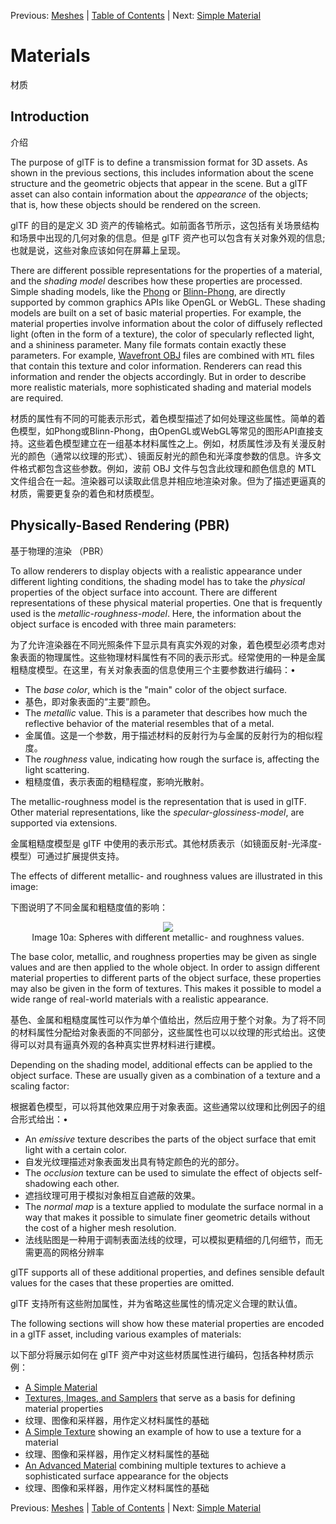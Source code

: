 Previous: [Meshes](gltfTutorial_009_Meshes.md) | [Table of Contents](README.md) | Next: [Simple Material](gltfTutorial_011_SimpleMaterial.md)

# Materials

材质

## Introduction

介绍

The purpose of glTF is to define a transmission format for 3D assets. As shown in the previous sections, this includes information about the scene structure and the geometric objects that appear in the scene. But a glTF asset can also contain information about the *appearance* of the objects; that is, how these objects should be rendered on the screen.

glTF 的目的是定义 3D 资产的传输格式。如前面各节所示，这包括有关场景结构和场景中出现的几何对象的信息。但是 glTF 资产也可以包含有关对象外观的信息;也就是说，这些对象应该如何在屏幕上呈现。

There are different possible representations for the properties of a material, and the *shading model* describes how these properties are processed. Simple shading models, like the [Phong](https://en.wikipedia.org/wiki/Phong_reflection_model) or [Blinn-Phong](https://en.wikipedia.org/wiki/Blinn%E2%80%93Phong_shading_model), are directly supported by common graphics APIs like OpenGL or WebGL. These shading models are built on a set of basic material properties. For example, the material properties involve information about the color of diffusely reflected light (often in the form of a texture), the color of specularly reflected light, and a shininess parameter. Many file formats contain exactly these parameters. For example, [Wavefront OBJ](https://en.wikipedia.org/wiki/Wavefront_.obj_file) files are combined with `MTL` files that contain this texture and color information. Renderers can read this information and render the objects accordingly. But in order to describe more realistic materials, more sophisticated shading and material models are required.

材质的属性有不同的可能表示形式，着色模型描述了如何处理这些属性。简单的着色模型，如Phong或Blinn-Phong，由OpenGL或WebGL等常见的图形API直接支持。这些着色模型建立在一组基本材料属性之上。例如，材质属性涉及有关漫反射光的颜色（通常以纹理的形式）、镜面反射光的颜色和光泽度参数的信息。许多文件格式都包含这些参数。例如，波前 OBJ 文件与包含此纹理和颜色信息的 MTL 文件组合在一起。渲染器可以读取此信息并相应地渲染对象。但为了描述更逼真的材质，需要更复杂的着色和材质模型。

## Physically-Based Rendering (PBR)

基于物理的渲染 （PBR）

To allow renderers to display objects with a realistic appearance under different lighting conditions, the shading model has to take the *physical* properties of the object surface into account. There are different representations of these physical material properties. One that is frequently used is the *metallic-roughness-model*. Here, the information about the object surface is encoded with three main parameters:

为了允许渲染器在不同光照条件下显示具有真实外观的对象，着色模型必须考虑对象表面的物理属性。这些物理材料属性有不同的表示形式。经常使用的一种是金属粗糙度模型。在这里，有关对象表面的信息使用三个主要参数进行编码：•

- The *base color*, which is the "main" color of the object surface.
- 基色，即对象表面的“主要”颜色。
- The *metallic* value. This is a parameter that describes how much the reflective behavior of the material resembles that of a metal.
- 金属值。这是一个参数，用于描述材料的反射行为与金属的反射行为的相似程度。
- The *roughness* value, indicating how rough the surface is, affecting the light scattering.
- 粗糙度值，表示表面的粗糙程度，影响光散射。

The metallic-roughness model is the representation that is used in glTF. Other material representations, like the *specular-glossiness-model*, are supported via extensions.

金属粗糙度模型是 glTF 中使用的表示形式。其他材质表示（如镜面反射-光泽度-模型）可通过扩展提供支持。

The effects of different metallic- and roughness values are illustrated in this image:

下图说明了不同金属和粗糙度值的影响：

<p align="center">
<img src="images/metallicRoughnessSpheres.png" /><br>
<a name="metallicRoughnessSpheres-png"></a>Image 10a: Spheres with different metallic- and roughness values.
</p>

The base color, metallic, and roughness properties may be given as single values and are then applied to the whole object. In order to assign different material properties to different parts of the object surface, these properties may also be given in the form of textures. This makes it possible to model a wide range of real-world materials with a realistic appearance.

基色、金属和粗糙度属性可以作为单个值给出，然后应用于整个对象。为了将不同的材料属性分配给对象表面的不同部分，这些属性也可以以纹理的形式给出。这使得可以对具有逼真外观的各种真实世界材料进行建模。

Depending on the shading model, additional effects can be applied to the object surface. These are usually given as a combination of a texture and a scaling factor:

根据着色模型，可以将其他效果应用于对象表面。这些通常以纹理和比例因子的组合形式给出：•

- An *emissive* texture describes the parts of the object surface that emit light with a certain color.
- 自发光纹理描述对象表面发出具有特定颜色的光的部分。
- The *occlusion* texture can be used to simulate the effect of objects self-shadowing each other.
- 遮挡纹理可用于模拟对象相互自遮蔽的效果。
- The *normal map* is a texture applied to modulate the surface normal in a way that makes it possible to simulate finer geometric details without the cost of a higher mesh resolution.
- 法线贴图是一种用于调制表面法线的纹理，可以模拟更精细的几何细节，而无需更高的网格分辨率

glTF supports all of these additional properties, and defines sensible default values for the cases that these properties are omitted.

glTF 支持所有这些附加属性，并为省略这些属性的情况定义合理的默认值。

The following sections will show how these material properties are encoded in a glTF asset, including various examples of materials:

以下部分将展示如何在 glTF 资产中对这些材质属性进行编码，包括各种材质示例：
- [A Simple Material](gltfTutorial_011_SimpleMaterial.md)
- [Textures, Images, and Samplers](gltfTutorial_012_TexturesImagesSamplers.md) that serve as a basis for defining material properties
- 纹理、图像和采样器，用作定义材料属性的基础
- [A Simple Texture](gltfTutorial_013_SimpleTexture.md) showing an example of how to use a texture for a material
- 纹理、图像和采样器，用作定义材料属性的基础
- [An Advanced Material](gltfTutorial_014_AdvancedMaterial.md) combining multiple textures to achieve a sophisticated surface appearance for the objects
- 纹理、图像和采样器，用作定义材料属性的基础


Previous: [Meshes](gltfTutorial_009_Meshes.md) | [Table of Contents](README.md) | Next: [Simple Material](gltfTutorial_011_SimpleMaterial.md)
